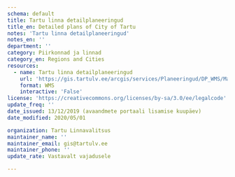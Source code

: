 ```yaml
---
schema: default
title: Tartu linna detailplaneeringud
title_en: Detailed plans of City of Tartu
notes: 'Tartu linna detailplaneeringud'
notes_en: ''
department: ''
category: Piirkonnad ja linnad 
category_en: Regions and Cities
resources:
  - name: Tartu linna detailplaneeringud
    url: 'https://gis.tartulv.ee/arcgis/services/Planeeringud/DP_WMS/MapServer/WMSServer?'
    format: WMS
    interactive: 'False'
license: 'https://creativecommons.org/licenses/by-sa/3.0/ee/legalcode'  
update_freq: ''
date_issued: 13/12/2019 (avaandmete portaali lisamise kuupäev)
date_modified: 2020/05/01

organization: Tartu Linnavalitsus
maintainer_name: ''
maintainer_email: gis@tartulv.ee
maintainer_phone: ''
update_rate: Vastavalt vajadusele

---
```


